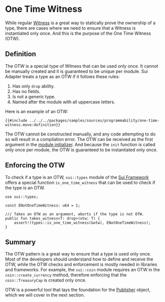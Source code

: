 # One Time Witness

While regular [Witness](./witness-pattern.md) is a great way to statically prove the ownership of a
type, there are cases where we need to ensure that a Witness is instantiated only once. And this is
the purpose of the One Time Witness (OTW).

<!--
Notes to self:
  - background first or definition first - which one is better?
  - why would someone read this section?
  - if we removed the OTW from docs, then we should give definition first.
-->

## Definition

The OTW is a special type of Witness that can be used only once. It cannot be manually
created and it is guaranteed to be unique per module. Sui Adapter treats a type as an OTW if it follows these rules:

1. Has only `drop` ability.
2. Has no fields.
3. Is not a generic type.
4. Named after the module with all uppercase letters.

Here is an example of an OTW:

```move
{{#include ../../../packages/samples/sources/programmability/one-time-witness.move:definition}}
```

The OTW cannot be constructed manually, and any code attempting to do so will result in
a compilation error. The OTW can be received as the first argument in the
[module initializer](./module-initializer.md). And because the `init` function is called only once
per module, the OTW is guaranteed to be instantiated only once.

## Enforcing the OTW

To check if a type is an OTW, `sui::types` module of the
[Sui Framework](./sui-framework.md) offers a special function `is_one_time_witness` that can be used
to check if the type is an OTW.

```move
use sui::types;

const ENotOneTimeWitness: u64 = 1;

/// Takes an OTW as an argument, aborts if the type is not OTW.
public fun takes_witness<T: drop>(otw: T) {
    assert!(types::is_one_time_witness(&otw), ENotOneTimeWitness);
}
```

<!-- ## Background

Before we get to actual definition of the OTW, let's consider a simple example. We want to build a generic implementation of a Coin type, which can be initialized with a witness. A instance of a witness `T` is used to create a new `TreasuryCap<T>` which is then used to mint a new `Coin<T>`.

```move
module book::simple_coin {

    /// Controls the supply of the Coin.
    public struct TreasuryCap<phantom T> has key, store {
        id: UID,
        total_supply: u64,
    }

    /// The Coin type where the `T` is a witness.
    public struct Coin<phantom T> has key, store {
        id: UID,
        value: u64,
    }

    /// Create a new TreasuryCap with a witness.
    /// Vulnerable: we can create multiple TreasuryCap<T> with the same witness.
    public fun new<T: drop>(_: T, ctx: &mut TxContext): TreasuryCap<T> {
        TreasuryCap { id: object::new(ctx), total_supply: 0 }
    }

    /// We use a regular witness to authorize the minting.
    public fun mint<T>(
        treasury: &mut TreasuryCap<T>,
        value: u64,
        ctx: &mut TxContext
    ) {
        treasury.total_supply = treasury.total_supply + value;
        Coin { id: object::new(ctx), value }
    }
}
```

A dishonest developer would be able to create multiple `TreasuryCap`s with the same witness, and mint more `Coin`s than expected. Here is an example of such a malicious module:

```move
module book::simple_coin_cheater {
    /// The Coin witness.
    public struct Move has drop {}

    /// Initialize the TreasuryCap with the Move witness.
    /// ...and do it twice! >_<
    fun init(ctx: &mut TxContext) {
        let treasury_cap = book::simple_coin::new(Move {}, ctx);
        let secret_treasury = book::simple_coin::new(Move {}, ctx);

        transfer::public_transfer(treasury_cap, ctx.sender())
        transfer::public_transfer(secret_treasury, ctx.sender())
    }
}

```

The example above has no protection against issuing multiple `TreasuryCap`s with the same witness, and in real-world application, this creates a problem of trust. If it was a human decision to support a Coin based on this implementation, they would have to make sure that:

- there is only one `TreasuryCap` for a given `T`.
- the module cannot be upgraded to issue more `TreasuryCap`s.
- the module code does not contain any backdoors to issue more `TreasuryCap`s.

However, it is not possible to check any of these conditions inside the Move code. And to prevent the need for trust, Sui introduces the OTW pattern.

## Solving the Coin Problem

To solve the case of multiple `TreasuryCap`s, we can use the OTW pattern. By defining the `COIN_OTW` type as an OTW, we can ensure that the `COIN_OTW` is used only once. The `COIN_OTW` is then used to create a new `TreasuryCap` and mint a new `Coin`.

```move

With

```move
module book::coin_otw {

    /// The OTW for the `book::coin_otw` module.
    struct COIN_OTW has drop {}

    /// Receive the instance of `COIN_OTW` as the first argument.
    fun init(otw: COIN_OTW, ctx: &mut TxContext) {
        let treasury_cap = book::simple_coin::new(COIN_OTW {}, ctx);
        transfer::public_transfer(treasury_cap, ctx.sender())
    }
}
```


 -->

<!-- ## Case Study: Coin

TODO: add a story behind TreasuryCap and Coin

-->

## Summary

The OTW pattern is a great way to ensure that a type is used only once. Most of the
developers should understand how to define and receive the OTW, while the OTW checks and enforcement
is mostly needed in libraries and frameworks. For example, the `sui::coin` module requires an OTW
in the `coin::create_currency` method, therefore enforcing that the `coin::TreasuryCap`
is created only once.

OTW is a powerful tool that lays the foundation for the [Publisher](./publisher.md)
object, which we will cover in the next section.

<!--

## Questions
- What other ways could be used to prevent multiple `TreasuryCap`s?
- Are there any other ways to use the OTW?

 -->
